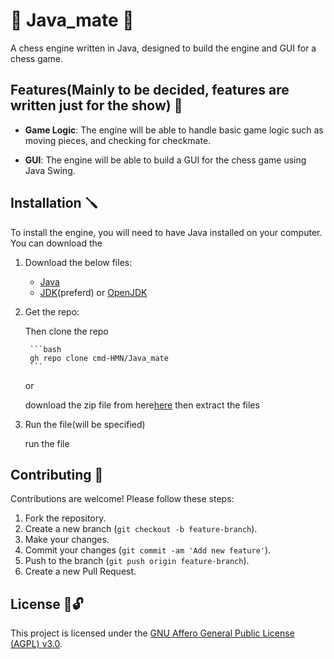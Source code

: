 # 👑 Java_mate 👑

A chess engine written in Java, designed to build the engine and GUI for a chess game.

## Features(Mainly to be decided, features are written just for the show) 🔑

- **Game Logic**: The engine will be able to handle basic game logic such as moving pieces, and checking for checkmate.

- **GUI**: The engine will be able to build a GUI for the chess game using Java Swing.

## Installation 🪛

To install the engine, you will need to have Java installed on your computer. You can download the

1. Download the below files:

    - [Java](https://www.java.com/download/ie_manual.jsp)
    - [JDK](https://www.oracle.com/pk/java/technologies/downloads/)(preferd) or [OpenJDK](https://adoptopenjdk.net/downloads.html)

2. Get the repo:

    Then clone the repo
   
        ```bash
        gh repo clone cmd-HMN/Java_mate
        ```

    or

    download the zip file from here[here](https://github.com/cmd-HMN/Java_mate/archive/refs/heads/main.zip) then extract the files

4. Run the file(will be specified)

    run the file

## Contributing 💖

Contributions are welcome! Please follow these steps:

1. Fork the repository.
2. Create a new branch (`git checkout -b feature-branch`).
3. Make your changes.
4. Commit your changes (`git commit -am 'Add new feature'`).
5. Push to the branch (`git push origin feature-branch`).
6. Create a new Pull Request.

## License 📖🔓

This project is licensed under the [GNU Affero General Public License (AGPL) v3.0](https://opensource.org/licenses/AGPL-3.0).
